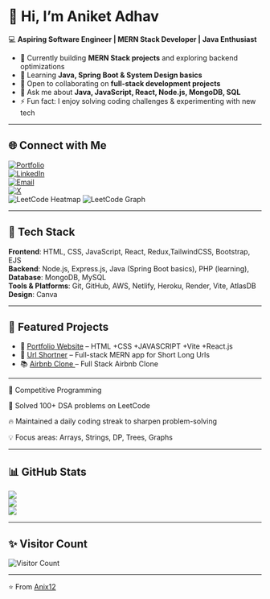 # 👋 Hi, I’m Aniket Adhav  

💻 **Aspiring Software Engineer | MERN Stack Developer | Java Enthusiast**  

- 🔭 Currently building **MERN Stack projects** and exploring backend optimizations  
- 🌱 Learning **Java, Spring Boot & System Design basics**  
- 👯 Open to collaborating on **full-stack development projects**  
- 💬 Ask me about **Java, JavaScript, React, Node.js, MongoDB, SQL**  
- ⚡ Fun fact: I enjoy solving coding challenges & experimenting with new tech  

---

## 🌐 Connect with Me  
[![Portfolio](https://img.shields.io/badge/Portfolio-000?style=for-the-badge&logo=vercel&logoColor=white)](https://portfolio-aniket-gamma.vercel.app/)  
[![LinkedIn](https://img.shields.io/badge/LinkedIn-0077B5?style=for-the-badge&logo=linkedin&logoColor=white)](https://www.linkedin.com/in/aniket-adhav-057b16264)  
[![Email](https://img.shields.io/badge/Email-D14836?style=for-the-badge&logo=gmail&logoColor=white)](mailto:adhavaniket1221@gmail.com)  
[![X](https://img.shields.io/badge/Twitter-black?style=for-the-badge&logo=x&logoColor=white)]( https://x.com/Aniket_3_13?t=nkR8-y7_YSnO-JhtC9Xz-g&s=09 )  
![LeetCode Heatmap](https://leetcard.jacoblin.cool/Aniket1221?theme=dark&ext=contest,heatmap)
![LeetCode Graph](https://leetcard.jacoblin.cool/Aniket1221?theme=dark&font=Baloo&ext=heatmap)

---

## 🚀 Tech Stack  
**Frontend**: HTML, CSS, JavaScript, React, Redux,TailwindCSS, Bootstrap, EJS  
**Backend**: Node.js, Express.js, Java (Spring Boot basics), PHP (learning),
**Database**: MongoDB, MySQL  
**Tools & Platforms**: Git, GitHub, AWS, Netlify, Heroku, Render, Vite, AtlasDB
**Design**:  Canva  

---

## 📌 Featured Projects  
- 🔐 [Portfolio Website](https://github.com/Anix12/Portfolio_Aniket.git) – HTML +CSS +JAVASCRIPT +Vite +React.js
- 💼 [Url Shortner](https://github.com/Anix12/Url-Shortner.git) – Full-stack MERN app for Short Long Urls
- 📚 [Airbnb Clone ](https://github.com/Anix12/Wanderlust.git) – Full Stack Airbnb Clone

---
🧩 Competitive Programming

🚀 Solved 100+ DSA problems on LeetCode

🔥 Maintained a daily coding streak to sharpen problem-solving

💡 Focus areas: Arrays, Strings, DP, Trees, Graphs

---

## 📊 GitHub Stats  
![](https://github-readme-stats.vercel.app/api?username=Anix12&theme=tokyonight&hide_border=false&count_private=true&show_icons=true)  
![](https://github-readme-streak-stats.herokuapp.com/?user=Anix12&theme=tokyonight&hide_border=false)  
![](https://github-readme-stats.vercel.app/api/top-langs/?username=Anix12&theme=tokyonight&layout=compact&hide_border=false)  

---

## ✨ Visitor Count  
![Visitor Count](https://visitcount.itsvg.in/api?id=Anix12&icon=0&color=13)  

---
⭐️ From [Anix12](https://github.com/Anix12)  
